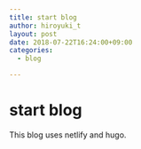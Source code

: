```yaml
---
title: start blog
author: hiroyuki_t
layout: post
date: 2018-07-22T16:24:00+09:00
categories:
  - blog

---
```


# start blog

This blog uses netlify and hugo.

